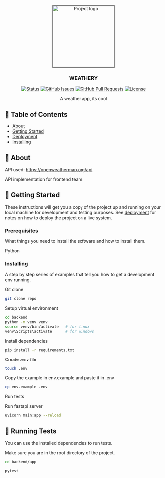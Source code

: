 <p align="center">
  <a href="" rel="noopener">
 <img width=200px height=200px src="https://i.imgur.com/6wj0hh6.jpg" alt="Project logo"></a>
</p>

<h3 align="center">WEATHERY</h3>

<div align="center">

[![Status](https://img.shields.io/badge/status-active-success.svg)]()
[![GitHub Issues](https://img.shields.io/github/issues/kylelobo/The-Documentation-Compendium.svg)](https://github.com/kylelobo/The-Documentation-Compendium/issues)
[![GitHub Pull Requests](https://img.shields.io/github/issues-pr/kylelobo/The-Documentation-Compendium.svg)](https://github.com/kylelobo/The-Documentation-Compendium/pulls)
[![License](https://img.shields.io/badge/license-MIT-blue.svg)](/LICENSE)

</div>

<p align="center"> A weather app, its cool
    <br> 
</p>

## 📝 Table of Contents

- [About](#about)
- [Getting Started](#getting_started)
- [Deployment](#deployment)
- [Installing](#installing)

## 🧐 About <a name = "about"></a>

API used: https://openweathermap.org/api

API implementation for frontend team

## 🏁 Getting Started <a name = "getting_started"></a>

These instructions will get you a copy of the project up and running on your local machine for development and testing purposes. See [deployment](#deployment) for notes on how to deploy the project on a live system.

### Prerequisites

What things you need to install the software and how to install them.

Python

### Installing <a name = "installing"></a>

A step by step series of examples that tell you how to get a development env running.

Git clone

  ```bash
  git clone repo
  ```

Setup virtual environment

  ```bash
  cd backend
  python -m venv venv
  source venv/bin/activate   # for linux
  venv\Scripts\activate      # for windows
  ```

Install dependencies

  ```bash
  pip install -r requirements.txt
  ```

Create .env file

  ```bash
  touch .env
  ```

Copy the example in env.example and paste it in .env

  ```bash
  cp env.example .env
  ```

Run tests

Run fastapi server

  ```bash
  uvicorn main:app --reload
  ```


## 🚀 Running Tests <a name = "testing"></a>

You can use the installed dependencies to run tests.

Make sure you are in the root directory of the project.

  ```bash
  cd backend/app
  ```

  ```bash
  pytest
  ```
